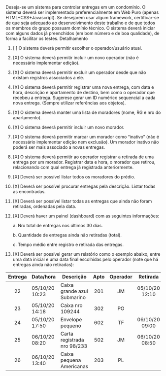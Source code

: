 Deseja-se um sistema para controlar entregas em um condomínio.
O sistema deverá ser implementado preferencialmente em Web Puro (apenas
HTML+CSS+Javascript). Se desejarem usar algum framework, certificar-se de que seja
adequado ao desenvolvimento deste trabalho e de que todos os membros do grupo possuam
domínio técnico.
O sistema deverá iniciar com alguns dados já preenchidos (em bom número e de boa
qualidade), de forma a facilitar os testes.
Detalhamento

1. [ ] O sistema deverá permitir escolher o operador/usuário atual.
2. [X] O sistema deverá permitir incluir um novo operador (não é necessário
implementar edição).
3. [X] O sistema deverá permitir excluir um operador desde que não existam registros
associados a ele.
4. [X] O sistema deverá permitir registrar uma nova entrega, com data e hora, descrição
e apartamento de destino, bem como o operador que recebeu a entrega. Sugerese gerar um ID numérico sequencial a cada nova entrega. (Sempre utilizar
referências aos objetos).
5. [X] O sistema deverá manter uma lista de moradores (nome, RG e nro do
apartamento).
6. [X] O sistema deverá permitir incluir um novo morador.
7. [X] O sistema deverá permitir marcar um morador como “inativo” (não é necessário
implementar edição nem exclusão). Um morador inativo não poderá ser mais
associado a novas entregas.
8. [X] O sistema deverá permitir ao operador registrar a retirada de uma entrega por um
morador. Registrar data e hora, o morador que retirou, relacionando com qual
entrega já registrada anteriormente.
9. [X] Deverá ser possível listar todos os moradores do prédio.
10. [X] Deverá ser possível procurar entregas pela descrição. Listar todas as encontradas.
11. [X] Deverá ser possível listar todas as entregas que ainda não foram retiradas,
ordenadas pela data.
12. [X] Deverá haver um painel (dashboard) com as seguintes informações:


    a. Nro total de entregas nos últimos 30 dias.

    b. Quantidade de entregas ainda não retiradas (total).

    c. Tempo médio entre registro e retirada das entregas.


13. [X] Deverá ser possível gerar um relatório como o exemplo abaixo, entre uma data
inicial e uma data final escolhidas pelo operador (note que há entregas ainda não
retiradas):

| Entrega |    Data/hora   |         Descrição           | Apto | Operador |    Retirada    |     Morador     |
|:-------:| -------------- | --------------------------- |:----:|:--------:|:--------------:| --------------- |
|    22   | 05/10/20 10:23 | Caixa grande azul Submarino |  201 |    JM    | 05/10/20 12:10 | Carlos Silveira |
|    23   | 05/10/20 14:18 | Caixa nro 109244            |  302 |    PO    |                |                 |
|    24   | 05/10/20 17:50 | Envelope pequeno            |  602 |    TF    | 06/10/20 09:00 | Marcia Duarte   |
|    25   | 06/10/20 08:20 | Carta registrada nro 98/233 |  502 |    JM    | 06/10/20 08:50 | Paula Borges    |
|    26   | 06/10/20 13:40 | Caixa pequena Americanas    |  203 |    PL    |                |                 |
